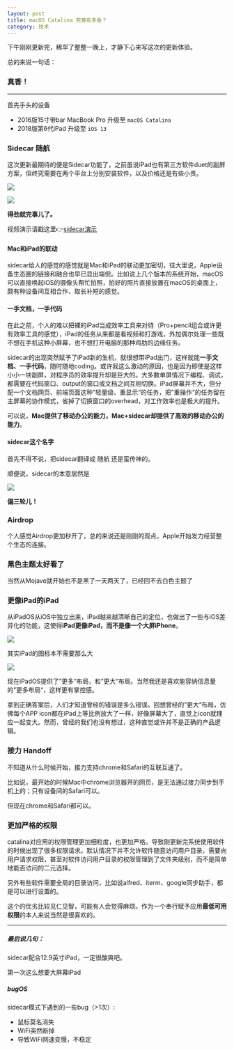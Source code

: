 ```yaml
---
layout: post
title: macOS Catalina 究竟有多香？
category: 技术
--- 
```


下午刚刚更新完，稀罕了整整一晚上，才静下心来写这次的更新体验。

总的来说一句话：

### **真香！**

--- 


首先手头的设备

* 2016版15寸带bar MacBook Pro 升级至 `macOS Catalina`
* 2018版第6代iPad 升级至 `iOS 13`


### Sidecar 随航


这次更新最期待的便是Sidecar功能了，之前虽说iPad也有第三方软件duet的副屏方案，但终究需要在两个平台上分别安装软件，以及价格还是有些小贵。

![](https://raw.githubusercontent.com/77ImageHosting/repo1/master/img%E6%88%AA%E5%B1%8F2019-10-10%E4%B8%8A%E5%8D%8812.01.28-min.png)

![](https://raw.githubusercontent.com/77ImageHosting/repo1/master/imgIMG_3476.JPG)

**得劲就完事儿了。**


视频演示请戳这里👉[sidecar演示](https://www.zhihu.com/question/349615849/answer/851431034)


#### Mac和iPad的联动

sidecar给人的感觉的感觉就是Mac和iPad的联动更加密切，往大里说，Apple设备生态圈的链接和融合也早已显出端倪。比如说上几个版本的系统开始，macOS可以直接唤起iOS的摄像头帮忙拍照，拍好的照片直接放置在macOS的桌面上，颇有种设备间互相合作、取长补短的感觉。

#### 一手文档，一手代码

在此之前，个人的难以把裸的iPad当成效率工具来对待（Pro+pencil组合或许更有效率工具的感觉），iPad的任务从来都是看视频和打游戏，外加偶尔处理一些既不想在手机这种小屏幕，也不想打开电脑的那种鸡肋的边缘任务。

sidecar的出现突然赋予了iPad新的生机，就很想带iPad出门，这样就能**一手文档、一手代码**，随时随地coding。或许我这么激动的原因，也是因为即使是这样小小一块副屏，对程序员的效率提升却是巨大的。大多数单屏情况下编程、调试，都需要在代码窗口、output的窗口或文档之间互相切换。iPad屏幕并不大，但分配一个文档网页、前端页面这种”轻量级、重显示“的任务，把”重操作“的任务留在主屏幕的协作模式，省掉了切换窗口的overhead，对工作效率也是极大的提升。

可以说，**Mac提供了移动办公的能力，Mac+sidecar却提供了高效的移动办公的能力**。


#### sidecar这个名字

首先不得不说，把sidecar翻译成 随航 还是蛮传神的。


顺便说，sidecar的本意居然是

![](https://raw.githubusercontent.com/77ImageHosting/repo1/master/imgIMG_3478.JPG)

**偏三轮儿！**




### Airdrop

个人感觉Airdrop更加秒开了，总的来说还是刚刚的观点，Apple开始发力经营整个生态的连接。


### 黑色主题太好看了

当然从Mojave就开始也不是黑了一天两天了，已经回不去白色主题了


### 更像iPad的iPad

从iPadOS从iOS中独立出来，iPad越来越清晰自己的定位，也做出了一些与iOS差异化的功能，这使得**iPad更像iPad，而不是像一个大屏iPhone**。

![](https://raw.githubusercontent.com/77ImageHosting/repo1/master/imgIMG_0343.PNG)

其实iPad的图标本不需要那么大

![](https://raw.githubusercontent.com/77ImageHosting/repo1/master/imgIMG_0344.PNG)

现在iPadOS提供了”更多“布局，和”更大“布局。当然我还是喜欢能容纳信息量的”更多布局“，这样更有掌控感。

拿到正确答案后，人们才知道曾经的错误是多么错误。回想曾经的”更大“布局，仿佛每个APP icon都在iPad上等比例放大了一样，好像屏幕大了，直觉上icon就理应一起变大。然而，曾经的我们也没有想过，这种直觉或许并不是正确的产品逻辑。


### 接力 Handoff

不知道从什么时候开始，接力支持chrome和Safari的互联互通了。

比如说，最开始的时候Mac中chrome浏览器开的网页，是无法通过接力同步到手机上的；只有设备间的Safari可以。

但现在chrome和Safari都可以。


### 更加严格的权限

catalina对应用的权限管理更加细粒度，也更加严格。导致刚更新完系统使用软件的时候出现了很多权限请求。默认情况下并不允许软件随意访问用户目录，需要向用户请求权限，甚至对软件访问用户目录的权限管理到了文件夹级别，而不是简单地能否访问的二元选择。

另外有些软件需要全局的目录访问，比如说alfred、iterm、google同步助手，都是可以进行设置的。

这个的优劣比较见仁见智，可能有人会觉得麻烦。作为一个奉行赋予应用**最低可用权限**的本人来说当然是很喜欢的。



--- 

##### 最后说几句：

sidecar配合12.9英寸iPad，一定很酸爽吧。

第一次这么想要大屏幕iPad


##### bugOS

sidecar模式下遇到的一些bug（>1次）:

* 鼠标莫名消失
* WiFi突然断掉
* 导致WiFi网速变慢，不稳定

